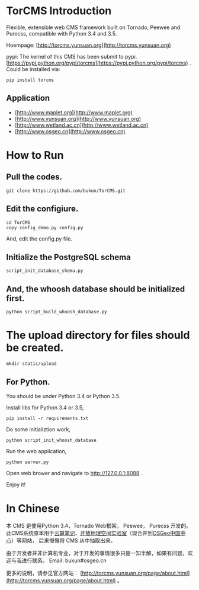 # TorCMS Introduction
Flexible, extensible web CMS framework built on Tornado, Peewee and Purecss, compatible with Python 3.4 and 3.5.

Hoempage:  [http://torcms.yunsuan.org](http://torcms.yunsuan.org)

pypi:  The kernel of this CMS has been submit to pypi.
[https://pypi.python.org/pypi/torcms](https://pypi.python.org/pypi/torcms) . Could be installed via:

    pip install torcms

## Application

* [http://www.maplet.org](http://www.maplet.org)
* [http://www.yunsuan.org](http://www.yunsuan.org)
* [http://www.wetland.ac.cn](http://www.wetland.ac.cn)
* [http://www.osgeo.cn](http://www.osgeo.cn)



# How to Run

## Pull the codes.

    git clone https://github.com/bukun/TorCMS.git

## Edit the configiure.

    cd TorCMS
    copy config_demo.py config.py

And, edit the config.py file.


## Initialize the PostgreSQL schema

    script_init_database_shema.py

## And, the whoosh database should be initialized first.

    python script_build_whoosh_database.py

# The upload directory for files should be created.

    mkdir static/upload

## For Python.

You should be under Python 3.4 or Python 3.5.

Install libs for Python 3.4 or 3.5,

    pip install -r requirements.txt

Do some initializtion work,

    python script_init_whoosh_database

Run the web application,

    python server.py

Open web brower and navigate to http://127.0.0.1:8088 .

Enjoy it!



# In Chinese

本 CMS 是使用Python 3.4，Tornado Web框架， Peewee， Purecss 开发的。
此CMS系统原本用于[云算笔记](http://www.yunsuan.org)、[开放地理空间实验室](http://lab.osgeo.cn)（现合并到[OSGeo中国中心](http://www.osgeo.cn)）等网站，
后来慢慢将 CMS 从中抽取出来。

由于开发者并非计算机专业，对于开发的事情很多只是一知半解，如果有问题，欢迎与我进行联系。 Email: bukun#osgeo.cn

更多的说明，请参见官方网站：  [http://torcms.yunsuan.org/page/about.html](http://torcms.yunsuan.org/page/about.html) 。
